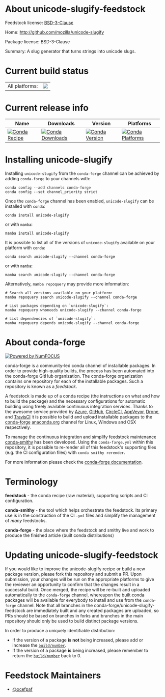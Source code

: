 About unicode-slugify-feedstock
===============================

Feedstock license: [BSD-3-Clause](https://github.com/conda-forge/unicode-slugify-feedstock/blob/main/LICENSE.txt)

Home: http://github.com/mozilla/unicode-slugify

Package license: BSD-3-Clause

Summary: A slug generator that turns strings into unicode slugs.

Current build status
====================


<table><tr><td>All platforms:</td>
    <td>
      <a href="https://dev.azure.com/conda-forge/feedstock-builds/_build/latest?definitionId=22286&branchName=main">
        <img src="https://dev.azure.com/conda-forge/feedstock-builds/_apis/build/status/unicode-slugify-feedstock?branchName=main">
      </a>
    </td>
  </tr>
</table>

Current release info
====================

| Name | Downloads | Version | Platforms |
| --- | --- | --- | --- |
| [![Conda Recipe](https://img.shields.io/badge/recipe-unicode--slugify-green.svg)](https://anaconda.org/conda-forge/unicode-slugify) | [![Conda Downloads](https://img.shields.io/conda/dn/conda-forge/unicode-slugify.svg)](https://anaconda.org/conda-forge/unicode-slugify) | [![Conda Version](https://img.shields.io/conda/vn/conda-forge/unicode-slugify.svg)](https://anaconda.org/conda-forge/unicode-slugify) | [![Conda Platforms](https://img.shields.io/conda/pn/conda-forge/unicode-slugify.svg)](https://anaconda.org/conda-forge/unicode-slugify) |

Installing unicode-slugify
==========================

Installing `unicode-slugify` from the `conda-forge` channel can be achieved by adding `conda-forge` to your channels with:

```
conda config --add channels conda-forge
conda config --set channel_priority strict
```

Once the `conda-forge` channel has been enabled, `unicode-slugify` can be installed with `conda`:

```
conda install unicode-slugify
```

or with `mamba`:

```
mamba install unicode-slugify
```

It is possible to list all of the versions of `unicode-slugify` available on your platform with `conda`:

```
conda search unicode-slugify --channel conda-forge
```

or with `mamba`:

```
mamba search unicode-slugify --channel conda-forge
```

Alternatively, `mamba repoquery` may provide more information:

```
# Search all versions available on your platform:
mamba repoquery search unicode-slugify --channel conda-forge

# List packages depending on `unicode-slugify`:
mamba repoquery whoneeds unicode-slugify --channel conda-forge

# List dependencies of `unicode-slugify`:
mamba repoquery depends unicode-slugify --channel conda-forge
```


About conda-forge
=================

[![Powered by
NumFOCUS](https://img.shields.io/badge/powered%20by-NumFOCUS-orange.svg?style=flat&colorA=E1523D&colorB=007D8A)](https://numfocus.org)

conda-forge is a community-led conda channel of installable packages.
In order to provide high-quality builds, the process has been automated into the
conda-forge GitHub organization. The conda-forge organization contains one repository
for each of the installable packages. Such a repository is known as a *feedstock*.

A feedstock is made up of a conda recipe (the instructions on what and how to build
the package) and the necessary configurations for automatic building using freely
available continuous integration services. Thanks to the awesome service provided by
[Azure](https://azure.microsoft.com/en-us/services/devops/), [GitHub](https://github.com/),
[CircleCI](https://circleci.com/), [AppVeyor](https://www.appveyor.com/),
[Drone](https://cloud.drone.io/welcome), and [TravisCI](https://travis-ci.com/)
it is possible to build and upload installable packages to the
[conda-forge](https://anaconda.org/conda-forge) [anaconda.org](https://anaconda.org/)
channel for Linux, Windows and OSX respectively.

To manage the continuous integration and simplify feedstock maintenance
[conda-smithy](https://github.com/conda-forge/conda-smithy) has been developed.
Using the ``conda-forge.yml`` within this repository, it is possible to re-render all of
this feedstock's supporting files (e.g. the CI configuration files) with ``conda smithy rerender``.

For more information please check the [conda-forge documentation](https://conda-forge.org/docs/).

Terminology
===========

**feedstock** - the conda recipe (raw material), supporting scripts and CI configuration.

**conda-smithy** - the tool which helps orchestrate the feedstock.
                   Its primary use is in the construction of the CI ``.yml`` files
                   and simplify the management of *many* feedstocks.

**conda-forge** - the place where the feedstock and smithy live and work to
                  produce the finished article (built conda distributions)


Updating unicode-slugify-feedstock
==================================

If you would like to improve the unicode-slugify recipe or build a new
package version, please fork this repository and submit a PR. Upon submission,
your changes will be run on the appropriate platforms to give the reviewer an
opportunity to confirm that the changes result in a successful build. Once
merged, the recipe will be re-built and uploaded automatically to the
`conda-forge` channel, whereupon the built conda packages will be available for
everybody to install and use from the `conda-forge` channel.
Note that all branches in the conda-forge/unicode-slugify-feedstock are
immediately built and any created packages are uploaded, so PRs should be based
on branches in forks and branches in the main repository should only be used to
build distinct package versions.

In order to produce a uniquely identifiable distribution:
 * If the version of a package **is not** being increased, please add or increase
   the [``build/number``](https://docs.conda.io/projects/conda-build/en/latest/resources/define-metadata.html#build-number-and-string).
 * If the version of a package **is** being increased, please remember to return
   the [``build/number``](https://docs.conda.io/projects/conda-build/en/latest/resources/define-metadata.html#build-number-and-string)
   back to 0.

Feedstock Maintainers
=====================

* [@ocefpaf](https://github.com/ocefpaf/)

